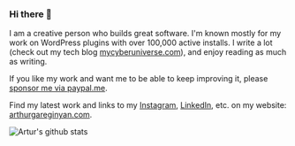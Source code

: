 ### Hi there 👋

I am a creative person who builds great software. I'm known mostly for my work on WordPress plugins with over 100,000 active installs. I write a lot (check out my tech blog [mycyberuniverse.com](https://mycyberuniverse.com/contributors/arthur-gareginyan.html)), and enjoy reading as much as writing.

If you like my work and want me to be able to keep improving it, please [sponsor me via paypal.me](https://www.paypal.me/arthurd).

Find my latest work and links to my [Instagram](https://www.instagram.com/arthur_gareginyan/), [LinkedIn](https://www.linkedin.com/in/arthurgareginyan), etc. on my website: [arthurgareginyan.com](https://arthurgareginyan.com).

![Artur's github stats](https://github-readme-stats.vercel.app/api/top-langs?username=arthurgareginyan&hide=css,html&theme=dracula&layout=compact)


<!--

Dynamically generated stats card - https://github.com/anuraghazra/github-readme-stats

**ArthurGareginyan/ArthurGareginyan** is a ✨ _special_ ✨ repository because its `README.md` (this file) appears on your GitHub profile.

Here are some ideas to get you started:

- 🔭 I’m currently working on ...
- 🌱 I’m currently learning ...
- 👯 I’m looking to collaborate on ...
- 🤔 I’m looking for help with ...
- 💬 Ask me about ...
- 📫 How to reach me: ...
- 😄 Pronouns: ...
- ⚡ Fun fact: ...
-->
